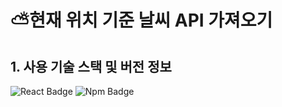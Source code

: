 # ⛅현재 위치 기준 날씨 API 가져오기


## 1. 사용 기술 스택 및 버전 정보
![React Badge](https://img.shields.io/badge/React-v18.3.1-blue?logo=react) ![Npm Badge](https://img.shields.io/badge/npm-v9.8.1-green?logo=npm) 

